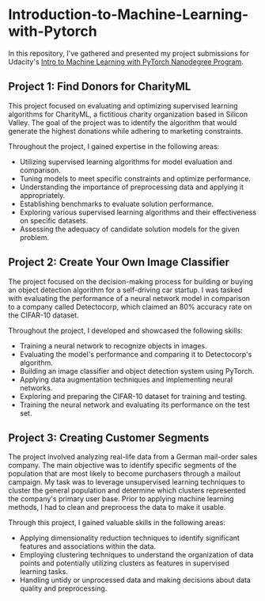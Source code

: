 # Introduction-to-Machine-Learning-with-Pytorch
In this repository, I've gathered and presented my project submissions for Udacity's [Intro to Machine Learning with PyTorch Nanodegree Program](https://www.udacity.com/course/intro-to-machine-learning-nanodegree--nd229).

## Project 1: Find Donors for CharityML
This project focused on evaluating and optimizing supervised learning algorithms for CharityML, a fictitious charity organization based in Silicon Valley. The goal of the project was to identify the algorithm that would generate the highest donations while adhering to marketing constraints.

Throughout the project, I gained expertise in the following areas:

- Utilizing supervised learning algorithms for model evaluation and comparison.
- Tuning models to meet specific constraints and optimize performance.
- Understanding the importance of preprocessing data and applying it appropriately.
- Establishing benchmarks to evaluate solution performance.
- Exploring various supervised learning algorithms and their effectiveness on specific datasets.
- Assessing the adequacy of candidate solution models for the given problem.


## Project 2: Create Your Own Image Classifier
The project focused on the decision-making process for building or buying an object detection algorithm for a self-driving car startup. I was tasked with evaluating the performance of a neural network model in comparison to a company called Detectocorp, which claimed an 80% accuracy rate on the CIFAR-10 dataset.

Throughout the project, I developed and showcased the following skills:

- Training a neural network to recognize objects in images.
- Evaluating the model's performance and comparing it to Detectocorp's algorithm.
- Building an image classifier and object detection system using PyTorch.
- Applying data augmentation techniques and implementing neural networks.
- Exploring and preparing the CIFAR-10 dataset for training and testing.
- Training the neural network and evaluating its performance on the test set.


## Project 3: Creating Customer Segments
The project involved analyzing real-life data from a German mail-order sales company. The main objective was to identify specific segments of the population that are most likely to become purchasers through a mailout campaign. My task was to leverage unsupervised learning techniques to cluster the general population and determine which clusters represented the company's primary user base. Prior to applying machine learning methods, I had to clean and preprocess the data to make it usable.

Through this project, I gained valuable skills in the following areas:

- Applying dimensionality reduction techniques to identify significant features and associations within the data.
- Employing clustering techniques to understand the organization of data points and potentially utilizing clusters as features in supervised learning tasks.
- Handling untidy or unprocessed data and making decisions about data quality and preprocessing.

